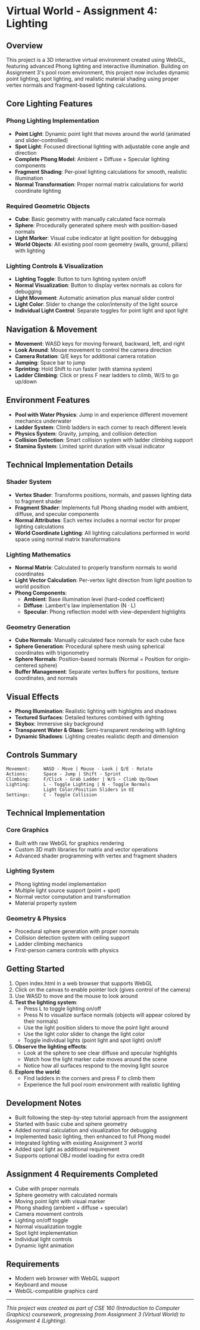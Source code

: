 # Virtual World - Assignment 4: Lighting

## Overview

This project is a 3D interactive virtual environment created using WebGL, featuring advanced Phong lighting and interactive illumination. Building on Assignment 3's pool room environment, this project now includes dynamic point lighting, spot lighting, and realistic material shading using proper vertex normals and fragment-based lighting calculations.

## Core Lighting Features

### Phong Lighting Implementation
- **Point Light**: Dynamic point light that moves around the world (animated and slider-controlled)
- **Spot Light**: Focused directional lighting with adjustable cone angle and direction
- **Complete Phong Model**: Ambient + Diffuse + Specular lighting components
- **Fragment Shading**: Per-pixel lighting calculations for smooth, realistic illumination
- **Normal Transformation**: Proper normal matrix calculations for world coordinate lighting

### Required Geometric Objects
- **Cube**: Basic geometry with manually calculated face normals
- **Sphere**: Procedurally generated sphere mesh with position-based normals
- **Light Marker**: Visual cube indicator at light position for debugging
- **World Objects**: All existing pool room geometry (walls, ground, pillars) with lighting

### Lighting Controls & Visualization
- **Lighting Toggle**: Button to turn lighting system on/off
- **Normal Visualization**: Button to display vertex normals as colors for debugging
- **Light Movement**: Automatic animation plus manual slider control
- **Light Color**: Slider to change the color/intensity of the light source
- **Individual Light Control**: Separate toggles for point light and spot light

## Navigation & Movement
- **Movement**: WASD keys for moving forward, backward, left, and right
- **Look Around**: Mouse movement to control the camera direction
- **Camera Rotation**: Q/E keys for additional camera rotation
- **Jumping**: Space bar to jump
- **Sprinting**: Hold Shift to run faster (with stamina system)
- **Ladder Climbing**: Click or press F near ladders to climb, W/S to go up/down

## Environment Features
- **Pool with Water Physics**: Jump in and experience different movement mechanics underwater
- **Ladder System**: Climb ladders in each corner to reach different levels
- **Physics System**: Gravity, jumping, and collision detection
- **Collision Detection**: Smart collision system with ladder climbing support
- **Stamina System**: Limited sprint duration with visual indicator

## Technical Implementation Details

### Shader System
- **Vertex Shader**: Transforms positions, normals, and passes lighting data to fragment shader
- **Fragment Shader**: Implements full Phong shading model with ambient, diffuse, and specular components
- **Normal Attributes**: Each vertex includes a normal vector for proper lighting calculations
- **World Coordinate Lighting**: All lighting calculations performed in world space using normal matrix transformations

### Lighting Mathematics
- **Normal Matrix**: Calculated to properly transform normals to world coordinates
- **Light Vector Calculation**: Per-vertex light direction from light position to world position
- **Phong Components**:
  - **Ambient**: Base illumination level (hard-coded coefficient)
  - **Diffuse**: Lambert's law implementation (N · L)
  - **Specular**: Phong reflection model with view-dependent highlights

### Geometry Generation
- **Cube Normals**: Manually calculated face normals for each cube face
- **Sphere Generation**: Procedural sphere mesh using spherical coordinates with trigonometry
- **Sphere Normals**: Position-based normals (Normal = Position for origin-centered sphere)
- **Buffer Management**: Separate vertex buffers for positions, texture coordinates, and normals

## Visual Effects
- **Phong Illumination**: Realistic lighting with highlights and shadows
- **Textured Surfaces**: Detailed textures combined with lighting
- **Skybox**: Immersive sky background
- **Transparent Water & Glass**: Semi-transparent rendering with lighting
- **Dynamic Shadows**: Lighting creates realistic depth and dimension

## Controls Summary
```
Movement:     WASD - Move | Mouse - Look | Q/E - Rotate
Actions:      Space - Jump | Shift - Sprint
Climbing:     F/Click - Grab Ladder | W/S - Climb Up/Down
Lighting:     L - Toggle Lighting | N - Toggle Normals
              Light Color/Position Sliders in UI
Settings:     C - Toggle Collision
```

## Technical Implementation

### Core Graphics
- Built with raw WebGL for graphics rendering
- Custom 3D math libraries for matrix and vector operations
- Advanced shader programming with vertex and fragment shaders

### Lighting System
- Phong lighting model implementation
- Multiple light source support (point + spot)
- Normal vector computation and transformation
- Material property system

### Geometry & Physics
- Procedural sphere generation with proper normals
- Collision detection system with ceiling support
- Ladder climbing mechanics
- First-person camera controls with physics

## Getting Started
1. Open index.html in a web browser that supports WebGL
2. Click on the canvas to enable pointer lock (gives control of the camera)
3. Use WASD to move and the mouse to look around
4. **Test the lighting system**:
   - Press L to toggle lighting on/off
   - Press N to visualize surface normals (objects will appear colored by their normals)
   - Use the light position sliders to move the point light around
   - Use the light color slider to change the light color
   - Toggle individual lights (point light and spot light) on/off
5. **Observe the lighting effects**:
   - Look at the sphere to see clear diffuse and specular highlights
   - Watch how the light marker cube moves around the scene
   - Notice how all surfaces respond to the moving light source
6. **Explore the world**:
   - Find ladders in the corners and press F to climb them
   - Experience the full pool room environment with realistic lighting

## Development Notes
- Built following the step-by-step tutorial approach from the assignment
- Started with basic cube and sphere geometry
- Added normal calculation and visualization for debugging
- Implemented basic lighting, then enhanced to full Phong model
- Integrated lighting with existing Assignment 3 world
- Added spot light as additional requirement
- Supports optional OBJ model loading for extra credit

## Assignment 4 Requirements Completed
- Cube with proper normals
- Sphere geometry with calculated normals  
- Moving point light with visual marker
- Phong shading (ambient + diffuse + specular)
- Camera movement controls
- Lighting on/off toggle
- Normal visualization toggle
- Spot light implementation
- Individual light controls
- Dynamic light animation

## Requirements
- Modern web browser with WebGL support
- Keyboard and mouse
- WebGL-compatible graphics card

---

*This project was created as part of CSE 160 (Introduction to Computer Graphics) coursework, progressing from Assignment 3 (Virtual World) to Assignment 4 (Lighting).*